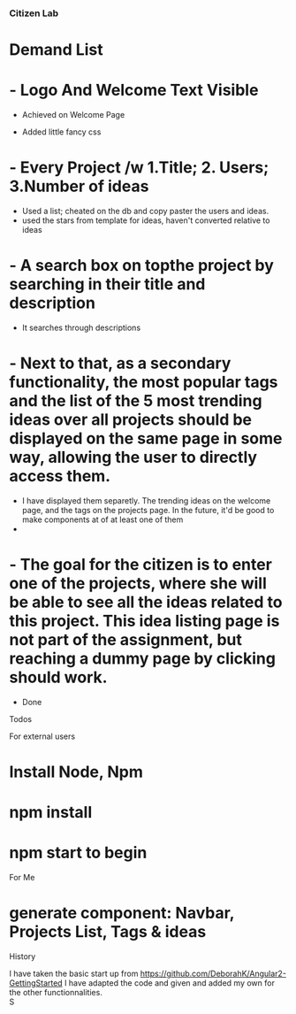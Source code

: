 
###  Citizen Lab

# Demand List

# - Logo And Welcome Text Visible

- Achieved on Welcome Page

- Added little fancy css

# - Every Project /w  1.Title; 2. Users; 3.Number of ideas

 - Used a list; cheated on the db and copy paster the users and ideas.
 - used the stars from template for ideas, haven't converted relative to ideas

# - A search box on topthe project by searching in their title and description

 - It searches through descriptions

# - Next to that, as a secondary functionality, the most popular tags and the list of the 5 most trending ideas over all projects should be displayed on the same page in some way, allowing the user to directly access them.

 - I have displayed them separetly. The trending ideas on the welcome page, and the tags on the projects page. In the future, it'd be good to make components at of at least one of them
 -
 
# - The goal for the citizen is to enter one of the projects, where she will be able to see all the ideas related to this project. This idea listing page is not part of the assignment, but reaching a dummy page by clicking should work.

 - Done


Todos

For external users

# Install Node, Npm

# npm install

# npm start to begin

For Me

# generate component:  Navbar, Projects List, Tags & ideas 

History

 I have taken the basic start up from https://github.com/DeborahK/Angular2-GettingStarted
  I have adapted the code and given and added my own for the other functionnalities.  
S
